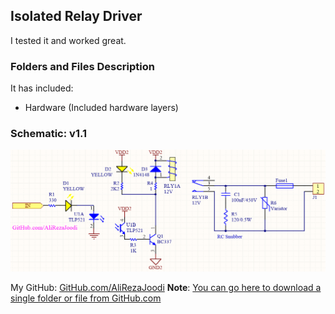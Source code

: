 ## Isolated Relay Driver
I tested it and worked great.

### Folders and Files Description
It has included:
- Hardware (Included hardware layers)

### Schematic: v1.1
![](Hardware/v1.1.png)

My GitHub: [GitHub.com/AliRezaJoodi](https://github.com/AliRezaJoodi)
**Note**: [You can go here to download a single folder or file from GitHub.com](https://minhaskamal.github.io/DownGit/#/home)